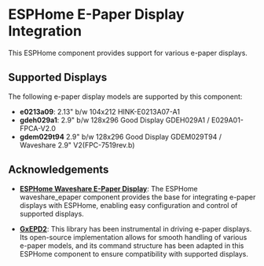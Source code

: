 # ESPHome E-Paper Display Integration

This ESPHome component provides support for various e-paper displays.

## Supported Displays

The following e-paper display models are supported by this component:

- **e0213a09**: 2.13" b/w 104x212 HINK-E0213A07-A1
- **gdeh029a1**: 2.9" b/w 128x296 Good Display GDEH029A1 / E029A01-FPCA-V2.0
- **gdem029t94** 2.9" b/w 128x296 Good Display GDEM029T94 / Waveshare 2.9" V2(FPC-7519rev.b)


## Acknowledgements

- **[ESPHome Waveshare E-Paper Display](https://esphome.io/components/display/waveshare_epaper.html)**: The ESPHome waveshare_epaper component provides the base for integrating e-paper displays with ESPHome, enabling easy configuration and control of supported displays.

- **[GxEPD2](https://github.com/ZinggJM/GxEPD2)**: This library has been instrumental in driving e-paper displays. Its open-source implementation allows for smooth handling of various e-paper models, and its command structure has been adapted in this ESPHome component to ensure compatibility with supported displays.